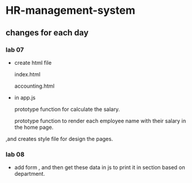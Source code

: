 # HR-management-system

## changes for each day

### lab 07

- create html file
    
  index.html

  accounting.html

- in app.js
  
  prototype function for calculate the salary.

   prototype function to render each employee name with their salary in the home page.

,and creates style file for design the pages.

### lab 08
- add form , and then get these data in js to print it in section based on department.
